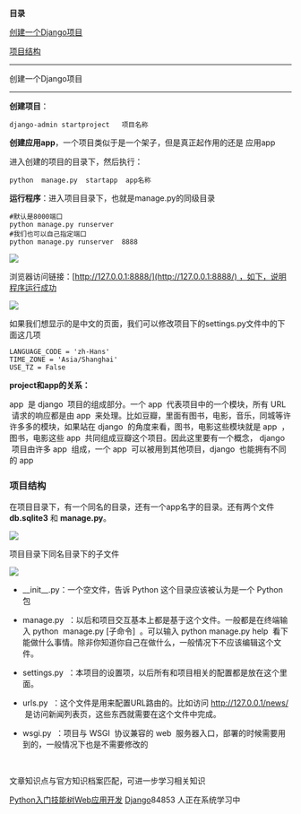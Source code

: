 **目录**

[创建一个Django项目](#t0)

[项目结构](#t1)

* * *

创建一个Django项目
------------

**创建项目**：

```
django-admin startproject   项目名称
```


**创建应用app**，一个项目类似于是一个架子，但是真正起作用的还是 应用app

进入创建的项目的目录下，然后执行：

```
python  manage.py  startapp  app名称
```


**运行程序**：进入项目目录下，也就是manage.py的同级目录

```
#默认是8000端口      
python manage.py runserver       
#我们也可以自己指定端口      
python manage.py runserver  8888
```


![](https://img-blog.csdnimg.cn/20190217111607316.png?x-oss-process=image/watermark,type_ZmFuZ3poZW5naGVpdGk,shadow_10,text_aHR0cHM6Ly9ibG9nLmNzZG4ubmV0L3FxXzM2MTE5MTky,size_16,color_FFFFFF,t_70)

浏览器访问链接：[http://127.0.0.1:8888/](http://127.0.0.1:8888/) ，如下，说明程序运行成功

![](https://img-blog.csdnimg.cn/20190217162917337.png?x-oss-process=image/watermark,type_ZmFuZ3poZW5naGVpdGk,shadow_10,text_aHR0cHM6Ly9ibG9nLmNzZG4ubmV0L3FxXzM2MTE5MTky,size_16,color_FFFFFF,t_70)

如果我们想显示的是中文的页面，我们可以修改项目下的settings.py文件中的下面这几项

```
LANGUAGE_CODE = 'zh-Hans'      
TIME_ZONE = 'Asia/Shanghai'       
USE_TZ = False
```


**project和app的关系：**  
app  是 django  项目的组成部分。一个 app  代表项目中的一个模块，所有 URL  请求的响应都是由 app  来处理。比如豆瓣，里面有图书，电影，音乐，同城等许许多多的模块，如果站在 django  的角度来看，图书，电影这些模块就是 app  ，图书，电影这些 app  共同组成豆瓣这个项目。因此这里要有一个概念， django  项目由许多 app  组成，一个 app  可以被用到其他项目，django  也能拥有不同的 app

### 项目结构

在项目目录下，有一个同名的目录，还有一个app名字的目录。还有两个文件 **db.sqlite3** 和 **manage.py**。

![](https://img-blog.csdnimg.cn/20190217124643274.png)

项目目录下同名目录下的子文件

![](https://img-blog.csdnimg.cn/20190217125443734.png?x-oss-process=image/watermark,type_ZmFuZ3poZW5naGVpdGk,shadow_10,text_aHR0cHM6Ly9ibG9nLmNzZG4ubmV0L3FxXzM2MTE5MTky,size_16,color_FFFFFF,t_70)

*   \_\_init\_\_.py：一个空文件，告诉 Python 这个目录应该被认为是一个 Python 包
*   manage.py  ：以后和项目交互基本上都是基于这个文件。一般都是在终端输入 python  manage.py \[子命令\]  。可以输入 python manage.py help  看下能做什么事情。除非你知道你自己在做什么，一般情况下不应该编辑这个文件。
*   settings.py  ：本项目的设置项，以后所有和项目相关的配置都是放在这个里面。
*   urls.py  ：这个文件是用来配置URL路由的。比如访问 http://127.0.0.1/news/  是访问新闻列表页，这些东西就需要在这个文件中完成。
*   wsgi.py  ：项目与 WSGI  协议兼容的 web  服务器入口，部署的时候需要用到的，一般情况下也是不需要修改的  
     

文章知识点与官方知识档案匹配，可进一步学习相关知识

[Python入门技能树](https://edu.csdn.net/skill/python/python-3-137)[Web应用开发](https://edu.csdn.net/skill/python/python-3-137) [Django](https://edu.csdn.net/skill/python/python-3-137)84853 人正在系统学习中
